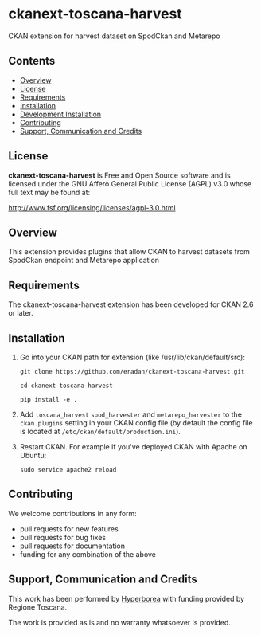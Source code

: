 
# ckanext-toscana-harvest
CKAN extension for harvest dataset on SpodCkan and Metarepo

## Contents

- [Overview](#overview)
- [License](#license)
- [Requirements](#requirements)
- [Installation](#installation)
- [Development Installation](#development-installation)
- [Contributing](#contributing)
- [Support, Communication and Credits](#support-communication-and-credits)


## License

**ckanext-toscana-harvest** is Free and Open Source software and is licensed under the GNU Affero General Public License (AGPL) v3.0 whose full text may be found at:

http://www.fsf.org/licensing/licenses/agpl-3.0.html

## Overview 

This extension provides plugins that allow CKAN to  harvest datasets from SpodCkan endpoint and Metarepo application

## Requirements

The ckanext-toscana-harvest extension has been developed for CKAN 2.6 or later.

## Installation

1. Go into your CKAN path for extension (like /usr/lib/ckan/default/src):
 
    `git clone https://github.com/eradan/ckanext-toscana-harvest.git`

    `cd ckanext-toscana-harvest`

    `pip install -e .`

6. Add ``toscana_harvest`` ``spod_harvester`` and  ``metarepo_harvester`` to the ``ckan.plugins`` setting in your CKAN
   config file (by default the config file is located at ``/etc/ckan/default/production.ini``).

7. Restart CKAN. For example if you've deployed CKAN with Apache on Ubuntu:

     `sudo service apache2 reload`
   

## Contributing

We welcome contributions in any form:

* pull requests for new features
* pull requests for bug fixes
* pull requests for documentation
* funding for any combination of the above

## Support, Communication and Credits
This work has been performed by [Hyperborea](http://www.hyperborea.com) with funding provided by Regione Toscana.

The work is provided as is and no warranty whatsoever is provided. 

